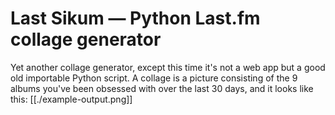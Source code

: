 # Last Sikum — Python Last.fm collage generator

Yet another collage generator, except this time it's not a web app but a good
old importable Python script. A collage is a picture consisting of the 9 albums you've been obsessed with over the last 30 days, and it looks like this:
[[./example-output.png]]
